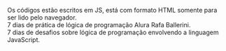 Os códigos estão escritos em JS, está com formato HTML somente para ser lido pelo navegador.<br>
7 dias de prática de lógica de programação Alura Rafa Ballerini. <br>
7 dias de desafios sobre lógica de programação envolvendo a linguagem JavaScript.